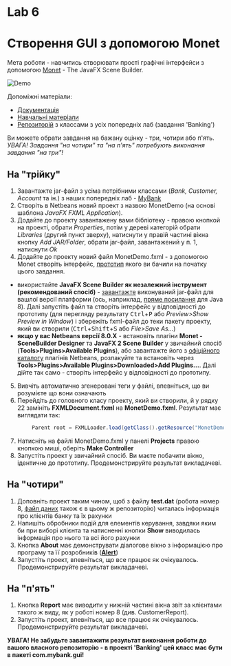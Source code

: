 # Lab 6
# Створення GUI з допомогою Monet 
Мета роботи - навчитись створювати прості графічні інтерфейси з допомогою [Monet](https://blogs.oracle.com/geertjan/monet:-tight-javafx-scene-builder-integration-in-netbeans-ide) - The JavaFX Scene Builder. 

![Demo](https://github.com/liketaurus/TUI-Labs/blob/master/Lab%204%20-%20Matisse/GUI-Lab-4.PNG)

Допоміжні матеріали: 
- [Документація](https://gluonhq.com/developers/) 
- [Навчальні матеріали](https://docs.oracle.com/javase/8/scene-builder-2/get-started-tutorial/index.html)
- [Репозиторій](https://github.com/liketaurus/OOP-JAVA) з классами з усіх попередніх лаб (завдання 'Banking')

Ви можете обрати завдання на бажану оцінку - три, чотири або п'ять. *УВАГА! Завдання "на чотири" та "на п'ять" потребують виконання завдання "на три"!* 

## На "трійку" 
1. Завантажте jar-файл з усіма потрібними классами (*Bank, Customer, Account* та ін.) з наших попередніх лаб - [MyBank](https://github.com/liketaurus/TUI-Labs/blob/master/jars/MyBank.jar) 
2. Створіть в Netbeans новий проект з назвою MonetDemo (на основі шаблона *JavaFX FXML Application*).
3. Додайте до проекту завантажену вами бібліотеку - правою кнопкой на проекті, обрати *Properties*, потім у дереві категорій обрати *Libraries* (другий пункт зверху), натиснути у правій частині вікна кнопку *Add JAR/Folder*, обрати jar-файл, завантажений у п. 1, натиснути *Ok* 
4. Додайте до проекту новий файл MonetDemo.fxml - з допомогою Monet створіть інтерфейс, [прототип](https://github.com/liketaurus/TUI-Labs/blob/master/Lab%204%20-%20Matisse/GUI-Lab-4.PNG) якого ви бачили на початку цього завдання. 
  - використайте **JavaFX Scene Builder як незалежний інструмент (рекомендований спосіб)** - [завантажте](https://gluonhq.com/products/scene-builder/) виконуваний jar-файл для вашлої версії платформи (ось, наприклад, [пряме посилання](https://gluonhq.com/products/scene-builder/thanks/?dl=/download/scene-builder-jar/) для Java 8). Далі запустіть файл та створіть інтерфейс у відповідності до прототипу (для перегляду результату <kbd>Ctrl</kbd>+<kbd>P</kbd> або *Preview>Show Preview in Window*) і збережіть fxml-файл до теки пакету проекту, який ви створили (<kbd>Ctrl</kbd>+<kbd>Shift</kbd>+<kbd>S</kbd> або *File>Save As...*)
  - **якщо у вас Netbeans версії 8.0.X** - встановіть плагіни **Monet - SceneBuilder Designer** та **JavaFX 2 Scene Builder** у звичайний спосіб (**Tools>Plugins>Available Plugins**), або завантажте його з [офіційного каталогу](http://plugins.netbeans.org/plugin/55434/monet-the-javafx-scene-builder-integration) плагінів Netbeans, розпакуйте та встановіть через **Tools>Plugins>Available Plugins>Downloaded>Add Plugins...**. Далі дійте так само - створіть інтерфейс у відповідності до прототипу.
5. Вивчіть автоматично згенеровані теги у файлі, впевніться, що ви розумієте що вони означають 
6. Перейдіть до головного класу проекту, який ви створили, й у рядку 22 замініть **FXMLDocument.fxml** на **MonetDemo.fxml**. Результат має виглядати так: 
```java
        Parent root = FXMLLoader.load(getClass().getResource("MonetDemo.fxml"));
```
7. Натисніть на файлі MonetDemo.fxml у панелі **Projects** правою кнопкою миші, оберіть **Make Controller**
6. Запустіть проект у звичайний спосіб. Ви маєте побачити вікно, ідентичне до прототипу. Продемонстрируйте результат викладачеві. 

## На "чотири"
1. Доповніть проект таким чином, щоб з файлу **test.dat** (робота номер 8, [файл даних](https://github.com/liketaurus/TUI-Labs/blob/master/data/test.dat) також є в цьому ж репозиторію) читалась інформація про клієнтів банку та їх рахунки 
2. Напишіть обробники подій для елементів керування, завдяки яким би при виборі клієнта та натисненні кнопки **Show** виводилась інформація про нього та всі його рахунки
3. Кнопка **About** має демонструвати діалогове вікно з інформацією про програму та її розробників (**[Alert](https://o7planning.org/ru/11529/javafx-alert-dialogs-tutorial)**)
3. Запустіть проект, впевніться, що все працює як очікувалось. Продемонстрируйте результат викладачеві.

## На "п'ять"
1. Кнопка **Report** має виводити у нижній частині вікна звіт за клієнтами такого ж виду, як у роботі номер 8 (див. CustomerReport).
2. Запустіть проект, впевніться, що все працює як очікувалось. Продемонстрируйте результат викладачеві. 

**УВАГА! Не забудьте завантажити результат виконання роботи до вашого власного репозиторію - в проекті 'Banking' цей класс має бути в пакеті com.mybank.gui!**
